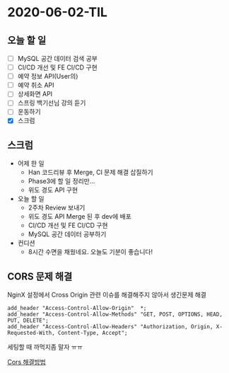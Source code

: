 # 2020-06-02-TIL

## 오늘 할 일

- [ ] MySQL 공간 데이터 검색 공부
- [ ] CI/CD 개선 및 FE CI/CD 구현
- [ ] 예약 정보 API(User의)
- [ ] 예약 취소 API
- [ ] 상세화면 API
- [ ] 스프링 백기선님 강의 듣기
- [ ] 운동하기
- [x] 스크럼

## 스크럼

- 어제 한 일
    - Han 코드리뷰 후 Merge, CI 문제 해결 삽질하기
    - Phase3에 할 일 정리만...
    - 위도 경도 API 구현
- 오늘 할 일
    - 2주차 Review 보내기
    - 위도 경도 API Merge 된 후 dev에 배포
    - CI/CD 개선 및 FE CI/CD 구현
    - MySQL 공간 데이터 공부하기
- 컨디션
    - 8시간 수면을 채웠네요. 오늘도 기분이 좋습니다!

## CORS 문제 해결

NginX 설정에서 Cross Origin 관련 이슈를 해결해주지 않아서 생긴문제 해결

```
add_header "Access-Control-Allow-Origin"  *;
add_header "Access-Control-Allow-Methods" "GET, POST, OPTIONS, HEAD, PUT, DELETE";
add_header "Access-Control-Allow-Headers" "Authorization, Origin, X-Requested-With, Content-Type, Accept";
```

세팅할 때 까먹지좀 말자 ㅠㅠ

[Cors 해결방법](https://velog.io/@jmkim87/지긋지긋한-CORS-파헤쳐보자)

